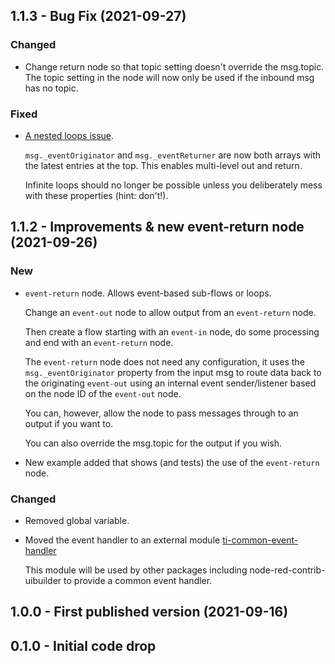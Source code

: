 ## 1.1.3 - Bug Fix (2021-09-27)

### Changed

* Change return node so that topic setting doesn't override the msg.topic. The topic setting in the node will now only be used if the inbound msg has no topic.

### Fixed

* [A nested loops issue](https://discourse.nodered.org/t/new-node-node-red-contrib-events-alternative-to-link-nodes/51028/35).
  
  `msg._eventOriginator` and `msg._eventReturner` are now both arrays with the latest entries at the top. This enables multi-level out and return. 
  
  Infinite loops should no longer be possible unless you deliberately mess with these properties (hint: don't!).

## 1.1.2 - Improvements & new event-return node (2021-09-26)

### New

* `event-return` node. Allows event-based sub-flows or loops. 
  
  Change an `event-out` node to allow output from an `event-return` node.

  Then create a flow starting with an `event-in` node, do some processing and end with an `event-return` node.

  The `event-return` node does not need any configuration, it uses the `msg._eventOriginator` property from the input msg
  to route data back to the originating `event-out` using an internal event sender/listener based on the node ID of the `event-out` node.

  You can, however, allow the node to pass messages through to an output if you want to.

  You can also override the msg.topic for the output if you wish.

* New example added that shows (and tests) the use of the `event-return` node.

### Changed

* Removed global variable.
* Moved the event handler to an external module [ti-common-event-handler](https://github.com/TotallyInformation/ti-common-event-handler)
  
  This module will be used by other packages including node-red-contrib-uibuilder to provide a common event handler.

## 1.0.0 - First published version (2021-09-16)

## 0.1.0 - Initial code drop
